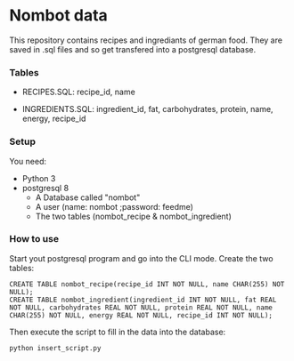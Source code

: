 # Nombot data
This repository contains recipes and ingrediants of german food. They are saved in .sql files and so get transfered into a postgresql database.

### Tables
* RECIPES.SQL: recipe_id, name

* INGREDIENTS.SQL: ingredient_id, fat, carbohydrates, protein, name, energy, recipe_id

### Setup
You need:
* Python 3
* postgresql 8
  * A Database called "nombot"
  * A user (name: nombot ;password: feedme)
  * The two tables (nombot_recipe & nombot_ingredient)

### How to use

Start yout postgresql program and go into the CLI mode. 
Create the two tables:
```
CREATE TABLE nombot_recipe(recipe_id INT NOT NULL, name CHAR(255) NOT NULL);
CREATE TABLE nombot_ingredient(ingredient_id INT NOT NULL, fat REAL NOT NULL, carbohydrates REAL NOT NULL, protein REAL NOT NULL, name CHAR(255) NOT NULL, energy REAL NOT NULL, recipe_id INT NOT NULL);
```

Then execute the script to fill in the data into the database:
```
python insert_script.py
```
